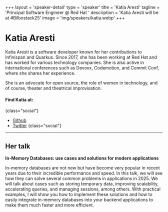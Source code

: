 +++
layout = 'speaker-detail'
type = 'speaker'
title = 'Katia Aresti'
tagline = 'Principal Software Engineer @ Red Hat '
description = 'Katia Aresti will be at #Bilbostack25'
image = 'img/speakers/katia.webp'
+++

# Katia Aresti

Katia Aresti is a software developer known for her contributions to Infinispan and Quarkus. Since 2017, she has been working at Red Hat and has worked for various technology companies. She is also active in international conferences such as Devoxx, Codemotion, and Commit Conf, where she shares her experience.

She is an advocate for open source, the role of women in technology, and of course, theater and theatrical improvisation.

#### Find Katia at:

{class="social"}

- [Github](https://github.com/karesti)
- [Twitter](https://x.com/karesti)
  {class="social"}

---  

## Her talk
**In-Memory Databases: use cases and solutions for modern applications**

In-memory databases are not new but have become very popular in recent years due to their incredible performance and speed. In this talk, we will see how they can solve several common problems in applications in 2025. We will talk about cases such as storing temporary data, improving scalability, accelerating queries, and managing sessions, among others. With practical examples, I will show you how to implement these solutions and how to easily integrate in-memory databases into your backend applications to make them much faster and more efficient.
